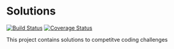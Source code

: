# Solutions 
[![Build Status](https://travis-ci.org/SudeepGujar/solutions.svg?branch=master)](https://travis-ci.org/SudeepGujar/solutions)
[![Coverage Status](https://coveralls.io/repos/github/SudeepGujar/solutions/badge.svg?branch=master)](https://coveralls.io/github/SudeepGujar/solutions?branch=master)

This project contains solutions to competitve coding challenges
